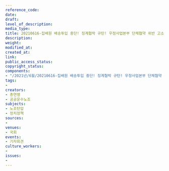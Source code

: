 ```yaml
---
reference_code: 
date: 
draft: 
level_of_description: 
media_type: 
title: 20210616-집배원 배송투입 중단! 징계협박 규탄! 우정사업본부 단체협약 위반 고소 기자회견
description: 
weight: 
modified_at: 
created_at: 
link: 
public_access_status: 
copyright_status: 
components:
- "/2021년/6월/20210616-집배원 배송투입 중단! 징계협박 규탄! 우정사업본부 단체협약 위반 고소 기자회견/403490_58557_557.jpg"
tags:
- 
creators:
- 총연맹
- 공공운수노조
subjects:
- 노조탄압
- 정치정책
sources:
- 
venues:
- 국회
events:
- 기자회견
culture_workers:
- 
issues:
- 
---
```

